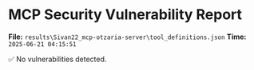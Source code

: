 # MCP Security Vulnerability Report
**File:** `results\Sivan22_mcp-otzaria-server\tool_definitions.json`
**Time:** `2025-06-21 04:15:51`

✅ No vulnerabilities detected.